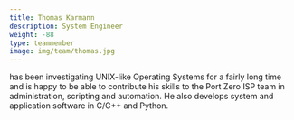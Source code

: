 ```yaml
---
title: Thomas Karmann
description: System Engineer
weight: -88
type: teammember
image: img/team/thomas.jpg
---
```

has been investigating UNIX-like Operating Systems for a fairly long time and is happy to be able to contribute his skills to the Port Zero ISP team in administration, scripting and automation. He also develops system and application software in C/C++ and Python.
